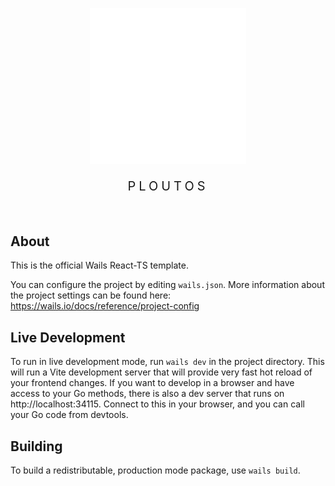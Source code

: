 <p align="center">
  <img src="frontend/src/assets/logo_white.png" width="250" alt="net worth tracker logo">
</p>

<p align="center" style="font-size: 20px; letter-spacing: 5px; margin-bottom: 64px">
  PLOUTOS
</p>

## About

This is the official Wails React-TS template.

You can configure the project by editing `wails.json`. More information about the project settings can be found
here: https://wails.io/docs/reference/project-config

## Live Development

To run in live development mode, run `wails dev` in the project directory. This will run a Vite development
server that will provide very fast hot reload of your frontend changes. If you want to develop in a browser
and have access to your Go methods, there is also a dev server that runs on http://localhost:34115. Connect
to this in your browser, and you can call your Go code from devtools.

## Building

To build a redistributable, production mode package, use `wails build`.
